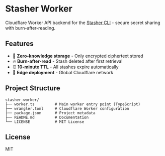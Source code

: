 # Stasher Worker

Cloudflare Worker API backend for the [Stasher CLI](https://github.com/johnny-stasher/stasher) - secure secret sharing with burn-after-reading.

## Features

- 🔐 **Zero-knowledge storage** - Only encrypted ciphertext stored
- 🔥 **Burn-after-read** - Stash deleted after first retrieval  
- ⏰ **10-minute TTL** - All stashes expire automatically
- 🚀 **Edge deployment** - Global Cloudflare network

## Project Structure

```
stasher-worker/
├── worker.ts         # Main worker entry point (TypeScript)
├── wrangler.toml     # Cloudflare Worker configuration  
├── package.json      # Project metadata
├── README.md         # Documentation
└── LICENSE           # MIT License
```

## License

MIT
